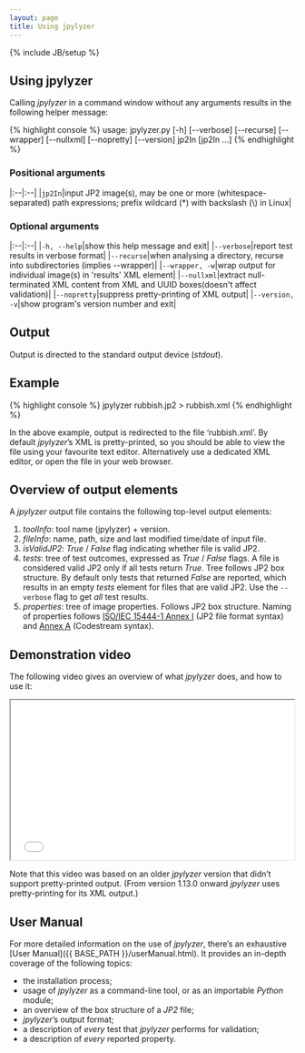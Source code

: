 ```yaml
---
layout: page
title: Using jpylyzer
---
```

{% include JB/setup %}

## Using jpylyzer
Calling *jpylyzer* in a command window without any arguments results in the following helper message:

{% highlight console %}
usage: jpylyzer.py [-h] [--verbose] [--recurse] [--wrapper] [--nullxml]
                   [--nopretty] [--version] jp2In [jp2In ...]
{% endhighlight %}

### Positional arguments

|:--|:--|
|`jp2In`|input JP2 image(s), may be one or more (whitespace-separated) path expressions; prefix wildcard (\*) with backslash (\\) in Linux|


### Optional arguments

|:--|:--|
|`-h, --help`|show this help message and exit|
|`--verbose`|report test results in verbose format|
|`--recurse`|when analysing a directory, recurse into subdirectories (implies --wrapper)|
|`--wrapper, -w`|wrap output for individual image(s) in 'results' XML element|
|`--nullxml`|extract null-terminated XML content from XML and UUID boxes(doesn't affect validation)|
|`--nopretty`|suppress pretty-printing of XML output|
|`--version, -v`|show program's version number and exit|

## Output 
Output is directed to the standard output device (*stdout*).

## Example

{% highlight console %}
jpylyzer rubbish.jp2 > rubbish.xml
{% endhighlight %}

In the above example, output is redirected to the file &#8216;rubbish.xml&#8217;. By default *jpylyzer*&#8217;s XML is pretty-printed, so you should be able to view the file using your favourite text editor. Alternatively use a dedicated XML editor, or open the file in your web browser.

## Overview of output elements
A *jpylyzer* output file contains the following top-level output elements:

1. *toolInfo*: tool name (jpylyzer) + version.
2. *fileInfo*: name, path, size and last modified time/date of input file.
3. *isValidJP2*: *True* / *False* flag indicating whether file is valid JP2.
4. *tests*: tree of test outcomes, expressed as *True* / *False* flags.
   A file is considered valid JP2 only if all tests return *True*. Tree follows JP2 box structure. By default only tests that returned *False* are reported, which results in an empty *tests*  element for files that are valid JP2. Use the  `--verbose` flag to get *all* test results.
5. *properties*: tree of image properties. Follows JP2 box structure. Naming of properties follows [ISO/IEC 15444-1 Annex I](http://www.jpeg.org/public/15444-1annexi.pdf) (JP2 file format syntax) and [Annex A](http://www.itu.int/rec/T-REC-T.800/en) (Codestream syntax).

## Demonstration video
The following video gives an overview of what *jpylyzer* does, and how to use it:

<iframe src="{{ site.jpylyzerVideo }}" width="500" height="281" allowfullscreen></iframe>

Note that this video was based on an older *jpylyzer* version that didn&#8217;t support pretty-printed output. (From version 1.13.0 onward *jpylyzer* uses pretty-printing for its XML output.)

## User Manual
For more detailed information on the use of *jpylyzer*, there&#8217;s an exhaustive [User Manual]({{ BASE_PATH }}/userManual.html). It provides an in-depth coverage of the following topics:

* the installation process;
* usage of *jpylyzer* as a command-line tool, or as an importable *Python* module;
* an overview of the box structure of a *JP2* file;
* *jpylyzer*&#8217;s output format;
* a description of *every* test that *jpylyzer* performs for validation;
* a description of *every* reported property.
